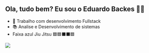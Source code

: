 ## Ola, tudo bem? Eu sou o Eduardo Backes 👨‍💻

- 🔭 Trabalho com desenvolvimento Fullstack
- 📚 Analise e Desenvolvimento de sistemas
- Faixa azul Jiu Jitsu 🟦🟦⬛⬛🟦
<div> 
  <a href="https://www.linkedin.com/in/eduardo-abne-backes-da-silva-25b90525a" target="_blank"><img src="https://img.shields.io/badge/-LinkedIn-%230077B5?style=for-the-badge&logo=linkedin&logoColor=white" target="_blank"></a> 
  
</div>

